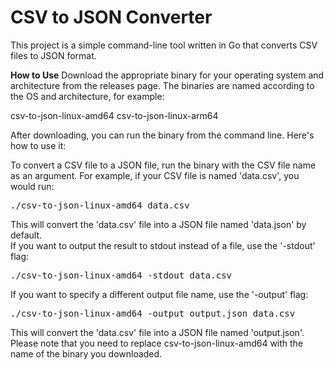 


# CSV to JSON Converter

This project is a simple command-line tool written in Go that converts CSV files to JSON format.  


**How to Use**
Download the appropriate binary for your operating system and architecture from the releases page. The binaries are named according to the OS and architecture, for example:  


csv-to-json-linux-amd64
csv-to-json-linux-arm64


After downloading, you can run the binary from the command line. Here's how to use it:  


To convert a CSV file to a JSON file, run the binary with the CSV file name as an argument. For example, if your CSV file is named 'data.csv', you would run:  <pre>./csv-to-json-linux-amd64 data.csv </pre> This will convert the 'data.csv' file into a JSON file named 'data.json' by default.  
If you want to output the result to stdout instead of a file, use the '-stdout' flag:  <pre>./csv-to-json-linux-amd64 -stdout data.csv </pre>
If you want to specify a different output file name, use the '-output' flag:  <pre>./csv-to-json-linux-amd64 -output output.json data.csv </pre> This will convert the 'data.csv' file into a JSON file named 'output.json'.  
Please note that you need to replace csv-to-json-linux-amd64 with the name of the binary you downloaded.
